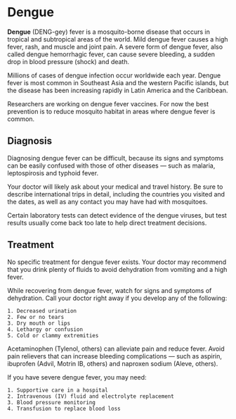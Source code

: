 # Dengue

**Dengue** (DENG-gey) fever is a mosquito-borne disease that occurs in tropical and subtropical areas of the world. Mild dengue fever causes a high fever, rash, and muscle and joint pain. A severe form of dengue fever, also called dengue hemorrhagic fever, can cause severe bleeding, a sudden drop in blood pressure (shock) and death.

Millions of cases of dengue infection occur worldwide each year. Dengue fever is most common in Southeast Asia and the western Pacific islands, but the disease has been increasing rapidly in Latin America and the Caribbean.

Researchers are working on dengue fever vaccines. For now the best prevention is to reduce mosquito habitat in areas where dengue fever is common.

## Diagnosis

Diagnosing dengue fever can be difficult, because its signs and symptoms can be easily confused with those of other diseases — such as malaria, leptospirosis and typhoid fever.

Your doctor will likely ask about your medical and travel history. Be sure to describe international trips in detail, including the countries you visited and the dates, as well as any contact you may have had with mosquitoes.

Certain laboratory tests can detect evidence of the dengue viruses, but test results usually come back too late to help direct treatment decisions.

## Treatment

No specific treatment for dengue fever exists. Your doctor may recommend that you drink plenty of fluids to avoid dehydration from vomiting and a high fever.

While recovering from dengue fever, watch for signs and symptoms of dehydration. Call your doctor right away if you develop any of the following:

    1. Decreased urination
    2. Few or no tears
    3. Dry mouth or lips
    4. Lethargy or confusion
    5. Cold or clammy extremities

Acetaminophen (Tylenol, others) can alleviate pain and reduce fever. Avoid pain relievers that can increase bleeding complications — such as aspirin, ibuprofen (Advil, Motrin IB, others) and naproxen sodium (Aleve, others).

If you have severe dengue fever, you may need:

    1. Supportive care in a hospital
    2. Intravenous (IV) fluid and electrolyte replacement
    3. Blood pressure monitoring
    4. Transfusion to replace blood loss
